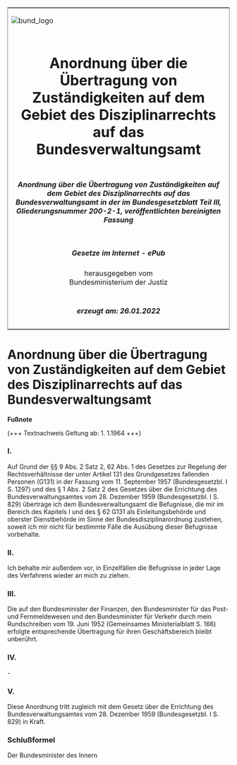 <span id="DECKBLATT.html"></span>

<table border="0" frame="border" width="100%">

<tr valign="top">

<td align="left">

![bund\_logo](BfJ_2021_Web_de_de.gif)

</td>

<td align="right">

 

</td>

</tr>

<tr align="center" valign="middle">

<td colspan="2">

# Anordnung über die Übertragung von Zuständigkeiten auf dem Gebiet des Disziplinarrechts auf das Bundesverwaltungsamt

</td>

</tr>

<tr align="center" valign="middle">

<td colspan="2">

##### Anordnung über die Übertragung von Zuständigkeiten auf dem Gebiet des Disziplinarrechts auf das Bundesverwaltungsamt in der im Bundesgesetzblatt Teil III, Gliederungsnummer 200-2-1, veröffentlichten bereinigten Fassung

</td>

</tr>

<tr align="center" valign="middle">

<td colspan="2">

  
  

##### Gesetze im Internet - ePub  
  
herausgegeben vom  
Bundesministerium der Justiz

</td>

</tr>

<tr align="center" valign="bottom">

<td colspan="2">

  
  

##### erzeugt am: 26.01.2022

</td>

</tr>

</table>

<span id="BJNR500300960.html"></span>

# Anordnung über die Übertragung von Zuständigkeiten auf dem Gebiet des Disziplinarrechts auf das Bundesverwaltungsamt

<div>

  
**Fußnote**

<div class="jnhtml">

<div>

<div class="jurAbsatz">

(+++ Textnachweis Geltung ab: 1. 1.1964 +++)

</div>

</div>

</div>

</div>

<span id="BJNR500300960BJNE000100314.html"></span>

### I.  

<div>

<div class="jnhtml">

<div>

<div class="jurAbsatz">

Auf Grund der §§ 9 Abs. 2 Satz 2, 62 Abs. 1 des Gesetzes zur Regelung
der Rechtsverhältnisse der unter Artikel 131 des Grundgesetzes fallenden
Personen (G131) in der Fassung vom 11. September 1957 (Bundesgesetzbl. I
S. 1297) und des § 1 Abs. 2 Satz 2 des Gesetzes über die Errichtung des
Bundesverwaltungsamtes vom 28. Dezember 1959 (Bundesgesetzbl. I S. 829)
übertrage ich dem Bundesverwaltungsamt die Befugnisse, die mir im
Bereich des Kapitels I und des § 62 G131 als Einleitungsbehörde und
oberster Dienstbehörde im Sinne der Bundesdisziplinarordnung zustehen,
soweit ich mir nicht für bestimmte Fälle die Ausübung dieser Befugnisse
vorbehalte.

</div>

</div>

</div>

</div>

<span id="BJNR500300960BJNE000200314.html"></span>

### II.  

<div>

<div class="jnhtml">

<div>

<div class="jurAbsatz">

Ich behalte mir außerdem vor, in Einzelfällen die Befugnisse in jeder
Lage des Verfahrens wieder an mich zu ziehen.

</div>

</div>

</div>

</div>

<span id="BJNR500300960BJNE000300314.html"></span>

### III.  

<div>

<div class="jnhtml">

<div>

<div class="jurAbsatz">

Die auf den Bundesminister der Finanzen, den Bundesminister für das
Post- und Fernmeldewesen und den Bundesminister für Verkehr durch mein
Rundschreiben vom 19. Juni 1952 (Gemeinsames Ministerialblatt S. 166)
erfolgte entsprechende Übertragung für ihren Geschäftsbereich bleibt
unberührt.

</div>

</div>

</div>

</div>

<span id="BJNR500300960BJNE000400314.html"></span>

### IV.  

<div>

<div class="jnhtml">

<div>

<div class="jurAbsatz">

\-

</div>

</div>

</div>

</div>

<span id="BJNR500300960BJNE000500314.html"></span>

### V.  

<div>

<div class="jnhtml">

<div>

<div class="jurAbsatz">

Diese Anordnung tritt zugleich mit dem Gesetz über die Errichtung des
Bundesverwaltungsamtes vom 28. Dezember 1959 (Bundesgesetzbl. I S. 829)
in Kraft.

</div>

</div>

</div>

</div>

<span id="BJNR500300960BJNE000600314.html"></span>

### Schlußformel  

<div>

<div class="jnhtml">

<div>

<div class="jurAbsatz">

<span class="SP">Der Bundesminister des Innern</span>

</div>

</div>

</div>

</div>
